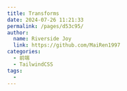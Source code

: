 ```yaml
---
title: Transforms
date: 2024-07-26 11:21:33
permalink: /pages/d53c95/
author:
  name: Riverside Joy
  link: https://github.com/MaiRen1997
categories:
  - 前端
  - TailwindCSS
tags:
  - 
---
```

